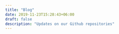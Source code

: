 ```yaml
---
title: "Blog"
date: 2019-11-23T15:28:43+06:00
draft: false
description: "Updates on our Github repositories"
---
```

